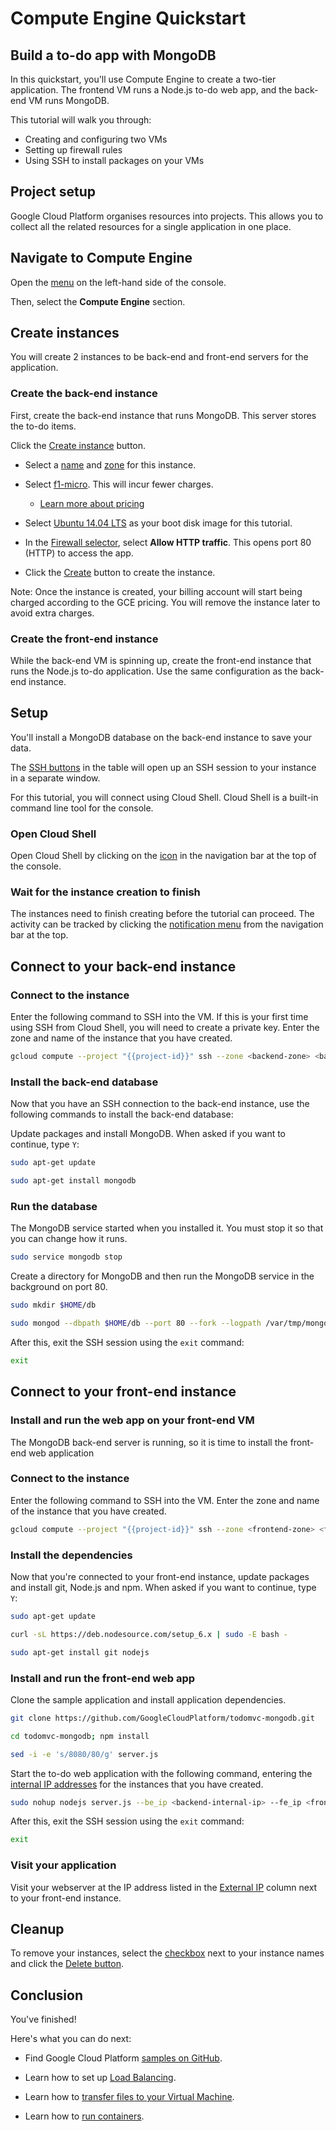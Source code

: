 # Compute Engine Quickstart

## Build a to-do app with MongoDB

<walkthrough-tutorial-duration duration="15"></walkthrough-tutorial-duration>

In this quickstart, you'll use Compute Engine to create a two-tier application.
The frontend VM runs a Node.js to-do web app, and the back-end VM runs MongoDB.

This tutorial will walk you through:

*   Creating and configuring two VMs
*   Setting up firewall rules
*   Using SSH to install packages on your VMs

## Project setup

Google Cloud Platform organises resources into projects. This allows you to
collect all the related resources for a single application in one place.

<walkthrough-project-billing-setup permissions="compute.instances.create"></walkthrough-project-billing-setup>

## Navigate to Compute Engine

Open the [menu][spotlight-console-menu] on the left-hand side of the console.

Then, select the **Compute Engine** section.

<walkthrough-menu-navigation sectionid="COMPUTE_SECTION"></walkthrough-menu-navigation>

## Create instances

You will create 2 instances to be back-end and front-end servers for the
application.

### Create the back-end instance

First, create the back-end instance that runs MongoDB. This server stores the
to-do items.

Click the [Create instance][spotlight-create-instance] button.

*   Select a [name][spotlight-instance-name] and [zone][spotlight-instance-zone]
    for this instance.

*   Select [f1-micro][spotlight-machine-type]. This will incur fewer charges.

    *   [Learn more about pricing][pricing]

*   Select [Ubuntu 14.04 LTS][spotlight-boot-disk] as your boot disk image for
    this tutorial.

*   In the [Firewall selector][spotlight-firewall], select **Allow HTTP
    traffic**. This opens port 80 (HTTP) to access the app.

*   Click the [Create][spotlight-submit-create] button to create the instance.

Note: Once the instance is created, your billing account will start being
charged according to the GCE pricing. You will remove the instance later to
avoid extra charges.

### Create the front-end instance

While the back-end VM is spinning up, create the front-end instance that runs
the Node.js to-do application. Use the same configuration as the back-end
instance.

## Setup

You'll install a MongoDB database on the back-end instance to save your data.

The [SSH buttons][spotlight-ssh-buttons] in the table will open up an SSH
session to your instance in a separate window.

For this tutorial, you will connect using Cloud Shell. Cloud Shell is a built-in
command line tool for the console.

### Open Cloud Shell

Open Cloud Shell by clicking on the
<walkthrough-cloud-shell-icon></walkthrough-cloud-shell-icon>
[icon][spotlight-open-devshell] in the navigation bar at the top of the console.

### Wait for the instance creation to finish

The instances need to finish creating before the tutorial can proceed. The
activity can be tracked by clicking the
[notification menu][spotlight-notification-menu] from the navigation bar at the
top.

## Connect to your back-end instance

### Connect to the instance

Enter the following command to SSH into the VM. If this is your first time using
SSH from Cloud Shell, you will need to create a private key. Enter the zone and
name of the instance that you have created.

```bash
gcloud compute --project "{{project-id}}" ssh --zone <backend-zone> <backend-name>
```

### Install the back-end database

Now that you have an SSH connection to the back-end instance, use the following
commands to install the back-end database:

Update packages and install MongoDB. When asked if you want to continue, type
`Y`:

```bash
sudo apt-get update
```

```bash
sudo apt-get install mongodb
```

### Run the database

The MongoDB service started when you installed it. You must stop it so that you
can change how it runs.

```bash
sudo service mongodb stop
```

Create a directory for MongoDB and then run the MongoDB service in the
background on port 80.

```bash
sudo mkdir $HOME/db
```

```bash
sudo mongod --dbpath $HOME/db --port 80 --fork --logpath /var/tmp/mongodb
```

After this, exit the SSH session using the `exit` command:

```bash
exit
```

## Connect to your front-end instance

### Install and run the web app on your front-end VM

The MongoDB back-end server is running, so it is time to install the front-end
web application

### Connect to the instance

Enter the following command to SSH into the VM. Enter the zone and name of the
instance that you have created.

```bash
gcloud compute --project "{{project-id}}" ssh --zone <frontend-zone> <frontend-name>
```

### Install the dependencies

Now that you're connected to your front-end instance, update packages and
install git, Node.js and npm. When asked if you want to continue, type `Y`:

```bash
sudo apt-get update
```

```bash
curl -sL https://deb.nodesource.com/setup_6.x | sudo -E bash -
```

```bash
sudo apt-get install git nodejs
```

### Install and run the front-end web app

Clone the sample application and install application dependencies.

```bash
git clone https://github.com/GoogleCloudPlatform/todomvc-mongodb.git
```

```bash
cd todomvc-mongodb; npm install
```

```bash
sed -i -e 's/8080/80/g' server.js
```

Start the to-do web application with the following command, entering the
[internal IP addresses][spotlight-internal-ip] for the instances that you have
created.

```bash
sudo nohup nodejs server.js --be_ip <backend-internal-ip> --fe_ip <frontend-internal-ip> &
```

After this, exit the SSH session using the `exit` command:

```bash
exit
```

### Visit your application

Visit your webserver at the IP address listed in the
[External IP][spotlight-external-ip] column next to your front-end instance.

## Cleanup

To remove your instances, select the [checkbox][spotlight-instance-checkbox]
next to your instance names and click the
[Delete button][spotlight-delete-button].

## Conclusion

<walkthrough-conclusion-trophy></walkthrough-conclusion-trophy>

You've finished!

Here's what you can do next:

*   Find Google Cloud Platform
    [samples on GitHub](http://googlecloudplatform.github.io/).

*   Learn how to set up
    [Load Balancing](https://cloud.google.com/compute/docs/load-balancing/).

*   Learn how to
    [transfer files to your Virtual Machine](https://cloud.google.com/compute/docs/instances/transfer-files/).

*   Learn how to
    [run containers](https://cloud.google.com/compute/docs/containers).

[pricing]: https://cloud.google.com/compute/#compute-engine-pricing
[spotlight-boot-disk]: walkthrough://spotlight-pointer?cssSelector=vm-set-boot-disk
[spotlight-console-menu]: walkthrough://spotlight-pointer?spotlightId=console-nav-menu
[spotlight-control-panel]: walkthrough://spotlight-pointer?cssSelector=#p6n-action-bar-container-main
[spotlight-create-instance]: walkthrough://spotlight-pointer?spotlightId=gce-zero-new-vm,gce-vm-list-new
[spotlight-delete-button]: walkthrough://spotlight-pointer?cssSelector=.p6n-icon-delete
[spotlight-external-ip]: walkthrough://spotlight-pointer?cssSelector=.p6n-external-link
[spotlight-firewall]: walkthrough://spotlight-pointer?spotlightId=gce-vm-add-firewall
[spotlight-instance-checkbox]: walkthrough://spotlight-pointer?cssSelector=.p6n-checkbox-form-label
[spotlight-instance-name]: walkthrough://spotlight-pointer?spotlightId=gce-vm-add-name
[spotlight-instance-zone]: walkthrough://spotlight-pointer?spotlightId=gce-vm-add-zone-select
[spotlight-internal-ip]: walkthrough://spotlight-pointer?cssSelector=gce-internal-ip
[spotlight-machine-type]: walkthrough://spotlight-pointer?spotlightId=gce-add-machine-type-select
[spotlight-notification-menu]: walkthrough://spotlight-pointer?cssSelector=.p6n-notification-dropdown,.cfc-icon-notifications
[spotlight-open-devshell]: walkthrough://spotlight-pointer?spotlightId=devshell-activate-button
[spotlight-ssh-buttons]: walkthrough://spotlight-pointer?cssSelector=gce-connect-to-instance
[spotlight-submit-create]: walkthrough://spotlight-pointer?spotlightId=gce-submit
[spotlight-vm-list]: walkthrough://spotlight-pointer?cssSelector=vm2-instance-list%20.p6n-checkboxed-table

